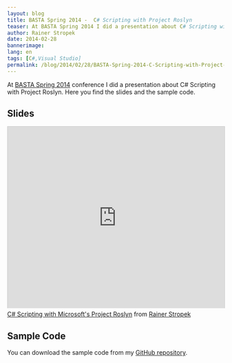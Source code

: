 ```yaml
---
layout: blog
title: BASTA Spring 2014 -  C# Scripting with Project Roslyn
teaser: At BASTA Spring 2014 I did a presentation about C# Scripting with Project Roslyn. Here you find the slides and the sample code.
author: Rainer Stropek
date: 2014-02-28
bannerimage: 
lang: en
tags: [C#,Visual Studio]
permalink: /blog/2014/02/28/BASTA-Spring-2014-C-Scripting-with-Project-Roslyn
---
```


<p>At <a href="http://www.basta.net" target="_blank">BASTA Spring 2014</a> conference I did a presentation about C# Scripting with Project Roslyn. Here you find the slides and the sample code.</p><h2>Slides</h2><div class="videoWrapper">
  <iframe src="http://www.slideshare.net/slideshow/embed_code/31748796?rel=0" width="512" height="421" frameborder="0" marginwidth="0" marginheight="0" scrolling="no" style="border:1px solid #CCC; border-width:1px 1px 0; margin-bottom:5px; max-width: 100%;" allowfullscreen="allowfullscreen"></iframe>
</div><div class="imageCaption">
  <a href="https://www.slideshare.net/rstropek/c-scripting-with-microsofts-project-roslyn" title="C# Scripting with Microsoft's Project Roslyn" target="_blank">C# Scripting with Microsoft's Project Roslyn</a> from <a href="http://www.slideshare.net/rstropek" target="_blank">Rainer Stropek</a></div><h2>Sample Code</h2><p>You can download the sample code from my <a href="https://github.com/rstropek/Samples/tree/master/RoslynScripting" target="_blank">GitHub repository</a>.</p>